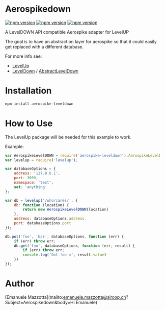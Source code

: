# Aerospikedown

[![npm version](https://badge.fury.io/js/aerospike-leveldown.svg)](https://badge.fury.io/js/aerospike-leveldown)
[![npm version](https://img.shields.io/npm/dm/aerospike-leveldown.svg)](https://badge.fury.io/js/aerospike-leveldown)
[![npm version](https://img.shields.io/npm/dt/aerospike-leveldown.svg)](https://badge.fury.io/js/aerospike-leveldown)

A LevelDOWN API compatible Aerospike adapter for LevelUP

The goal is to have an abstraction layer for aerospike
so that it could easily get replaced with a different database.

For more info see:
* [LevelUp](https://github.com/Level/levelup)
* [LevelDown](https://github.com/Level/leveldown) / [AbstractLevelDown](https://github.com/Level/abstract-leveldown)

# Installation

```sh
npm install aerospike-leveldown
```

# How to Use

The LevelUp package will be needed for this example to work.

Example:

```js
var AerospikeLevelDOWN = require('aerospike-leveldown').AerospikeLevelDOWN;
var levelup = require('levelup');

var databaseOptions = {
    address: '127.0.0.1',
    port: 3000,
    namespace: 'test',
    set: 'anything'
};

var db = levelup('/who/cares/', {
    db: function (location) {
        return new AerospikeLevelDOWN(location)
    },
    address: databaseOptions.address,
    port: databaseOptions.port
});

db.put('foo', 'bar', databaseOptions, function (err) {
    if (err) throw err;
    db.get('foo', databaseOptions, function (err, result) {
        if (err) throw err;
        console.log('Got foo =', result.value)
    })
});
```

# Author

[Emanuele Mazzotta](mailto:emanuele.mazzotta@siroop.ch?Subject=Aerospikedown&body=Hi Emanuele)
